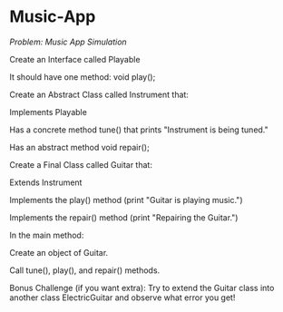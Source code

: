 # Music-App
*Problem: Music App Simulation*

Create an Interface called Playable

It should have one method: void play();

Create an Abstract Class called Instrument that:

Implements Playable

Has a concrete method tune() that prints "Instrument is being tuned."

Has an abstract method void repair();

Create a Final Class called Guitar that:

Extends Instrument

Implements the play() method (print "Guitar is playing music.")

Implements the repair() method (print "Repairing the Guitar.")

In the main method:

Create an object of Guitar.

Call tune(), play(), and repair() methods.

 Bonus Challenge (if you want extra):
Try to extend the Guitar class into another class ElectricGuitar and observe what error you get!

